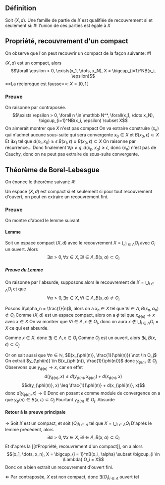 ## Définition
Soit $(X,d)$. Une famille de partie de $X$ est qualifiée de recouvrement si et seulement si: #!
l'union de ces parties est égale à $X$

## Propriété, recouvrement d'un compact
On observe que l'on peut recouvrir un compact de la façon suivante: #!

$(X, d)$ est un compact, alors
$$\forall \epsilon > 0, \exists(x_1, \dots, x_N), X = \bigcup_{i=1}^NB(x_i, \epsilon)$$
==La réciproque est fausse==: $X=]0,1[$

### Preuve
On raisonne par contraposée.
$$\exists \epsilon > 0, \forall n \in \mathbb N^*, \forall(x_1, \dots x_N), \bigcup_{i=1}^NB(x_i, \epsilon) \subset X$$
On aimerait montrer que $X$ n'est pas compact
On va extraire construire $(x_n)$ qui n'admet aucune sous-suite qui sera convergente
$x_0 \in X$ et $B(x_0, \epsilon) \subset X$
Et $\exists x_1$ tel que $d(x_1, x_0) \geq \epsilon$ $B(x_1, \epsilon) \cup B(x_0, \epsilon) \subset X$
On raisonne par récurrence...  Donc finalement $\forall p \not = q, d(x_p, x_q) \geq \epsilon$, donc $(x_n)$ n'est pas de Cauchy, donc on ne peut pas extraire de sous-suite convergente.


## Théorème de Borel-Lebesgue
On énonce le théorème suivant: #!

Un espace $(X,d)$ est compact si et seulement si pour tout recouvrement d'ouvert, on peut en extraire un recouvrement fini.

### Preuve
On montre d'abord le lemme suivant

#### Lemme
Soit un espace compact $(X, d)$ avec le recouvrement $X = \bigcup_{i \in \Lambda}O_i$ avec $O_i$ un ouvert.
Alors $$\exists \alpha > 0, \forall x \in X, \exists i \in \Lambda, B(x, \alpha) \subset O_i$$
##### Preuve du Lemme
On raisonne par l'absurde, supposons alors le recouvrement de $X = \bigcup_{i \in \Lambda}O_i$ et que
$$\forall \alpha > 0, \exists x \in X, \forall i \in \Lambda, B(x, \alpha) \not \subset O_i$$

Posons $\alpha_n = \frac{1}{n}$, alors on a $x_n \in X$ tel que $\forall i \in \Lambda, B(x_n, \alpha_n) \not \subset O_i$
Comme $(X, d)$ est un espace compact, alors on a $\phi$ tel que $x_{\phi(n)} \to x$ avec $x \in X$
On va montrer que $\forall i \in \Lambda, x \not \in O_i$, donc on aura $x \not \in \bigcup_{i \in \Lambda}O_i = X$ ce qui est absurde.

Comme $x \in X$, donc $\exists j \in \Lambda, x \in O_j$
Comme $O_j$ est un ouvert, alors $\exists \epsilon, B(x, \epsilon) \subset O_j$

Or on sait aussi que $\forall n \in \mathbb N$, $B(x_{\phi(n)}, \frac{1}{\phi(n)}) \not \in O_j$
On extrait $y_{\phi(n)} \in B(x_{\phi(n)}, \frac{1}{\phi(n)})$ donc $y_{\phi(n)} \not \in O_j$
Observons que $y_{\phi(n)} \to x$, car en effet
$$d(y_{\phi(n)}, x) \leq d(y_{\phi(n)},x_{\phi(n)}) + d(x_{\phi(n)}, x)$$
$$d(y_{\phi(n)}, x) \leq \frac{1}{\phi(n)} + d(x_{\phi(n)}, x)$$
donc $d(y_{\phi(n)}, x) \to 0$
Donc en posant $\epsilon$ comme module de convergence on a que $y_\phi(n) \in B(x, \epsilon) \subset O_j$
Pourtant $y_{\phi(n)} \not \in O_j$. Absurde
$$\tag*{$\blacksquare$}$$

#### Retour à la preuve principale
$\Rightarrow$
Soit $X$ est un compact, et soit $(O_i)_{i \in \Lambda}$ tel que $X = \bigcup_{i \in \Lambda} O_i$
D'après le lemme précédent, alors $$\exists \alpha > 0, \forall x \in X, \exists i \in \Lambda, B(x, \alpha) \subset O_i$$
Et d'après la [[#Propriété, recouvrement d'un compact]], on a alors $$(x_1, \dots, x_n), X = \bigcup_{i = 1}^nB(x_i, \alpha) \subset \bigcup_{i \in \Lambda} O_i = X$$
Donc on a bien extrait un recouvrement d'ouvert fini.

$\Leftarrow$
Par contraposée, $X$ est non compact, donc $\exists (O_i)_{i \in \Lambda}$ ouvert tel 